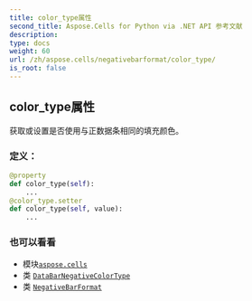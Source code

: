 ```yaml
---
title: color_type属性
second_title: Aspose.Cells for Python via .NET API 参考文献
description:
type: docs
weight: 60
url: /zh/aspose.cells/negativebarformat/color_type/
is_root: false
---
```

## color_type属性

获取或设置是否使用与正数据条相同的填充颜色。
### 定义：
```python
@property
def color_type(self):
    ...
@color_type.setter
def color_type(self, value):
    ...
```

### 也可以看看
* 模块[`aspose.cells`](../../)
* 类 [`DataBarNegativeColorType`](/cells/python-net/zh/aspose.cells/databarnegativecolortype)
* 类 [`NegativeBarFormat`](/cells/python-net/zh/aspose.cells/negativebarformat)

